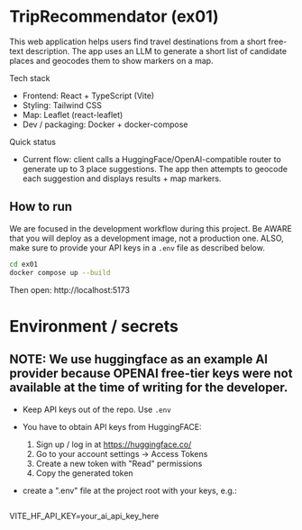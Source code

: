 TripRecommendator (ex01)
=================================

This web application helps users find travel destinations from a short free-text description. The app uses an LLM to generate a short list of candidate places and  geocodes them to show markers on a map.

Tech stack
- Frontend: React + TypeScript (Vite)
- Styling: Tailwind CSS
- Map: Leaflet (react-leaflet)
- Dev / packaging: Docker + docker-compose

Quick status
- Current flow: client calls a HuggingFace/OpenAI-compatible router to generate up to 3 place suggestions. The app then attempts to geocode each suggestion and displays results + map markers.

How to run
-----------
We are focused in the development workflow during this project. Be AWARE that you will deploy as a development image, not a production one. ALSO, make sure to provide your API keys in a `.env` file as described below.

```bash
cd ex01
docker compose up --build
```

Then open: http://localhost:5173


# Environment / secrets

NOTE: We use huggingface as an example AI provider because OPENAI free-tier keys were not available at the time of writing for the developer.
---------------------
- Keep API keys out of the repo. Use `.env` 
- You have to obtain API keys from HuggingFACE: 
  1. Sign up / log in at https://huggingface.co/
  2. Go to your account settings -> Access Tokens
  3. Create a new token with "Read" permissions
  4. Copy the generated token

- create a ".env" file at the project root with your keys, e.g.:
  ```
 VITE_HF_API_KEY=your_ai_api_key_here
  
  ```
